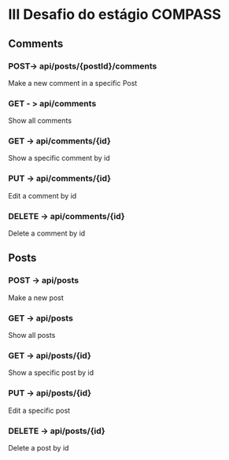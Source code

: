 # III Desafio do estágio COMPASS

## Comments

### POST-> api/posts/{postId}/comments
  Make a new comment in a specific Post
### GET - > api/comments
  Show all comments
### GET -> api/comments/{id}
  Show a specific comment by id
### PUT -> api/comments/{id}
  Edit a comment by id
### DELETE -> api/comments/{id}
  Delete a comment by id
## Posts
### POST -> api/posts
  Make a new post
### GET -> api/posts
  Show all posts
### GET -> api/posts/{id}
  Show a specific post by id
### PUT -> api/posts/{id}
  Edit a specific post
### DELETE -> api/posts/{id}
  Delete a post by id
